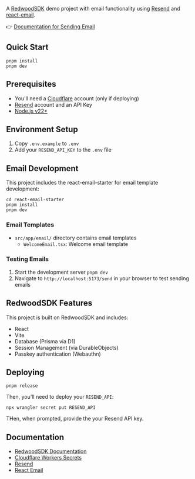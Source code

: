 A [RedwoodSDK](https://rwsdk.com) demo project with email functionality using [Resend](https://resend.com) and [react-email](https://https://react.email).

👉 [Documentation for Sending Email](https://docs.rwsdk.com/guides/email/sending-email)

## Quick Start

```shell
pnpm install
pnpm dev
```

## Prerequisites

- You'll need a [Cloudflare](https://cloudflare.com) account (only if deploying)
- [Resend](https://resend.com) account and an API Key
- [Node.js v22+](https://nodejs.org/en/download)

## Environment Setup

1. Copy `.env.example` to `.env`
2. Add your `RESEND_API_KEY` to the `.env` file

## Email Development

This project includes the react-email-starter for email template development:

```shell
cd react-email-starter
pnpm install
pnpm dev
```

### Email Templates

- `src/app/email/` directory contains email templates
  - `WelcomeEmail.tsx`: Welcome email template

### Testing Emails

1. Start the development server `pnpm dev`
2. Navigate to `http://localhost:5173/send` in your browser to test sending emails

## RedwoodSDK Features

This project is built on RedwoodSDK and includes:

- React
- Vite
- Database (Prisma via D1)
- Session Management (via DurableObjects)
- Passkey authentication (Webauthn)

## Deploying

```shell
pnpm release
```

Then, you'll need to deploy your `RESEND_API`:

```
npx wrangler secret put RESEND_API
```

THen, when prompted, provide the your Resend API key.


## Documentation

- [RedwoodSDK Documentation](https://docs.rwsdk.com/)
- [Cloudflare Workers Secrets](https://developers.cloudflare.com/workers/runtime-apis/secrets/)
- [Resend](https://resend.com)
- [React Email](https://react.email/)
